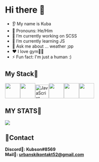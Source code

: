 # Hi there 👋
* 👂 My name is Kuba
* 👩 Pronouns: He/Him
* 🔭 I’m currently working on SCSS
* 🌱 I’m currently learning JS
* 💬 Ask me about ... weather ;pp
* ❤️ I love gym🏋️‍♂️
* ⚡ Fun fact: I'm just a human :)

## My Stack💼
<img height=50 src="https://cdn.jsdelivr.net/gh/devicons/devicon/icons/html5/html5-original.svg" /><img height=50 src="https://cdn.jsdelivr.net/gh/devicons/devicon/icons/css3/css3-original.svg" /><img src="https://github.com/get-icon/geticon/raw/master/icons/javascript.svg" alt="JavaScript" width="45px" height="45px" style="max-width: 100%;"><img height=50 src="https://cdn.jsdelivr.net/gh/devicons/devicon/icons/git/git-plain.svg"/><img height=50 src="https://cdn.jsdelivr.net/gh/devicons/devicon/icons/github/github-original.svg"/><img height=50 src="https://cdn.jsdelivr.net/gh/devicons/devicon/icons/canva/canva-original.svg"/>
          

## MY STATS🤖
<img src="https://github-readme-stats.vercel.app/api?username=kubson52&show_icons=true&theme=dark"/>

## 🎇Contact
**Discord🏹: Kubson#8569**
<br>
**Mail📩: urbanskikontakt52@gmail.com**
